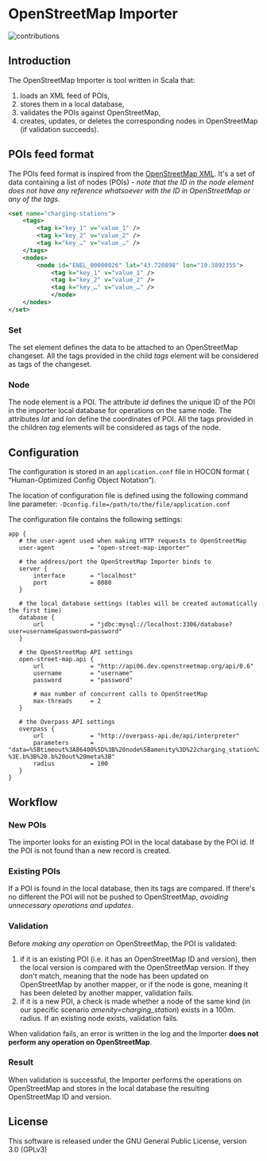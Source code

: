 # OpenStreetMap Importer

![contributions](https://raw.github.com/insideout10/open-street-map-importer/master/banner-open-street-map-importer.png)

## Introduction

The OpenStreetMap Importer is tool written in Scala that:

1. loads an XML feed of POIs,
2. stores them in a local database,
3. validates the POIs against OpenStreetMap,
4. creates, updates, or deletes the corresponding nodes in OpenStreetMap (if validation succeeds).

## POIs feed format

The POIs feed format is inspired from the [OpenStreetMap XML](https://wiki.openstreetmap.org/wiki/OSM_XML). It's a set of data containing a list of nodes (POIs) - *note that the ID in the node element does not have any reference whatsoever with the ID in OpenStreetMap or any of the tags.*

```xml
<set name="charging-stations">
	<tags>
		<tag k="key_1" v="value_1" />
		<tag k="key_2" v="value_2" />
		<tag k="key_…" v="value_…" />
	</tags>
	<nodes>
		<node id="ENEL_00000026" lat="43.720898" lon="10.3892355">
			<tag k="key_1" v="value_1" />
			<tag k="key_2" v="value_2" />
			<tag k="key_…" v="value_…" />
			</node>
	</nodes>
</set>
```

### Set

The set element defines the data to be attached to an OpenStreetMap changeset. All the tags provided in the child *tags* element will be considered as tags of the changeset.

### Node

The node element is a POI. The attribute *id* defines the unique ID of the POI in the importer local database for operations on the same node. The attributes *lat* and *lon* define the coordinates of POI. All the tags provided in the children *tag* elements will be considered as tags of the node.

## Configuration

The configuration is stored in an `application.conf` file in HOCON format ( “Human-Optimized Config Object Notation”).

The location of configuration file is defined using the following command line parameter:
 `-Dconfig.file=/path/to/the/file/application.conf`
 
 The configuration file contains the following settings:
 
 ```
 app {
    # the user-agent used when making HTTP requests to OpenStreetMap
    user-agent          = "open-street-map-importer"  

	# the address/port the OpenStreetMap Importer binds to
    server {
        interface       = "localhost"
        port            = 8080
    }

	# the local database settings (tables will be created automatically the first time)
    database {
        url             = "jdbc:mysql://localhost:3306/database?user=username&password=password"
    }

	# the OpenStreetMap API settings
    open-street-map.api {
        url             = "http://api06.dev.openstreetmap.org/api/0.6"
        username        = "username"
        password        = "password"
        
        # max number of concurrent calls to OpenStreetMap
        max-threads     = 2
    }

	# the Overpass API settings
    overpass {
        url             = "http://overpass-api.de/api/interpreter"
        parameters      = "data=%5Btimeout%3A86400%5D%3B%20node%5Bamenity%3D%22charging_station%22%5D%28around%3A{{radius}}%2C{{latitude}}%2C{{longitude}}%29-%3E.b%3B%20.b%20out%20meta%3B"
        radius          = 100
    }
}
```

## Workflow

### New POIs

The importer looks for an existing POI in the local database by the POI id. If the POI is not found than a new record is created.

### Existing POIs

If a POI is found in the local database, then its tags are compared. If there's no different the POI will not be pushed to OpenStreetMap, *avoiding unnecessary operations and updates*.

### Validation

Before *making any operation* on OpenStreetMap, the POI is validated:

1. if it is an existing POI (i.e. it has an OpenStreetMap ID and version), then the local version is compared with the OpenStreetMap version. If they don't match, meaning that the node has been updated on OpenStreetMap by another mapper, or if the node is gone, meaning it has been deleted by another mapper, validation fails.
2. if it is a new POI, a check is made whether a node of the same kind (in our specific scenario *amenity=charging_station*) exists in a 100m. radius. If an existing node exists, validation fails.

When validation fails, an error is written in the log and the Importer **does not perform any operation on OpenStreetMap**.

### Result

When validation is successful, the Importer performs the operations on OpenStreetMap and stores in the local database the resulting OpenStreetMap ID and version.

## License

This software is released under the GNU General Public License, version 3.0 (GPLv3)

